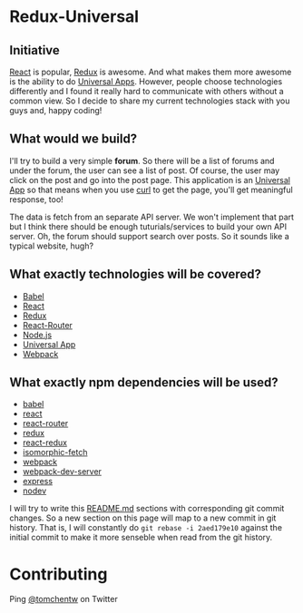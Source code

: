 # Redux-Universal

## Initiative

[React] is popular, [Redux] is awesome. And what makes them more awesome is the ability to do [Universal Apps]. However, people choose technologies differently and I found it really hard to communicate with others without a common view. So I decide to share my current technologies stack with you guys and, happy coding!

## What would we build?

I'll try to build a very simple **forum**. So there will be a list of forums and under the forum, the user can see a list of post. Of course, the user may click on the post and go into the post page. This application is an [Universal App] so that means when you use [curl] to get the page, you'll get meaningful response, too!

The data is fetch from an separate API server. We won't implement that part but I think there should be enough tuturials/services to build your own API server. Oh, the forum should support search over posts. So it sounds like a typical website, hugh?

## What exactly technologies will be covered?

- [Babel]
- [React]
- [Redux]
- [React-Router]
- [Node.js]
- [Universal App]
- [Webpack]

## What exactly npm dependencies will be used?

- [babel]
- [react]
- [react-router]
- [redux]
- [react-redux]
- [isomorphic-fetch]
- [webpack]
- [webpack-dev-server]
- [express]
- [nodev]

<!-- TODO: Short url -->

[babel]: https://github.com/babel/babel
[react]: https://github.com/facebook/react
[react-router]: https://github.com/rackt/react-router
[redux]: https://github.com/gaearon/redux
[react-redux]: https://github.com/gaearon/react-redux
[isomorphic-fetch]: https://github.com/matthew-andrews/isomorphic-fetch
[webpack]: https://github.com/webpack/webpack
[webpack-dev-server]: https://github.com/webpack/webpack-dev-server
[express]: http://expressjs.com/
[nodev]: https://github.com/akamensky/nodev

I will try to write this [README.md] sections with corresponding git commit changes. So a new section on this page will map to a new commit in git history. That is, I will constantly do `git rebase -i 2aed179e10` against the initial commit to make it more senseble when read from the git history.





# Contributing

Ping [@tomchentw] on Twitter

<!-- TODO: Short url -->

[React]: http://facebook.github.io/react/
[Redux]: https://github.com/gaearon/redux
[Universal Apps]: https://medium.com/@mjackson/universal-javascript-4761051b7ae9
[Universal App]: https://medium.com/@mjackson/universal-javascript-4761051b7ae9
[curl]: http://curl.haxx.se/
[Babel]: https://babeljs.io/
[React-Router]: https://github.com/rackt/react-router
[Node.js]: https://nodejs.org/
[Webpack]: http://webpack.github.io/docs/what-is-webpack.html
[README.md]: https://github.com/tomchentw/redux-universal/blob/master/README.md
[@tomchentw]: https://twitter.com/tomchentw
